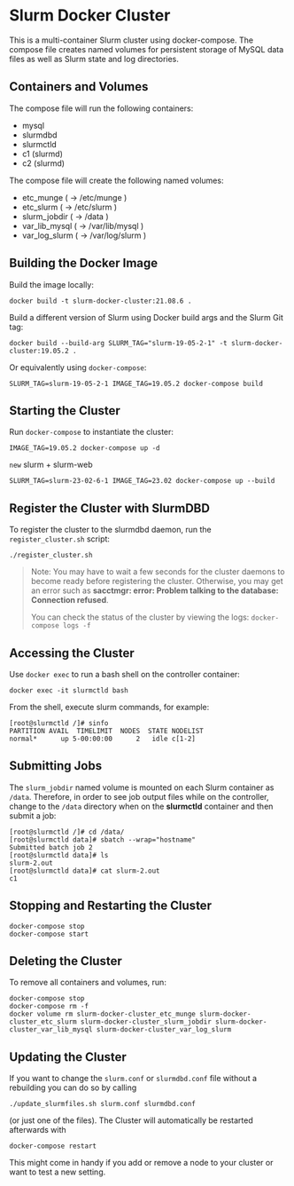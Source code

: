 # Slurm Docker Cluster

This is a multi-container Slurm cluster using docker-compose.  The compose file
creates named volumes for persistent storage of MySQL data files as well as
Slurm state and log directories.

## Containers and Volumes

The compose file will run the following containers:

* mysql
* slurmdbd
* slurmctld
* c1 (slurmd)
* c2 (slurmd)

The compose file will create the following named volumes:

* etc_munge         ( -> /etc/munge     )
* etc_slurm         ( -> /etc/slurm     )
* slurm_jobdir      ( -> /data          )
* var_lib_mysql     ( -> /var/lib/mysql )
* var_log_slurm     ( -> /var/log/slurm )

## Building the Docker Image

Build the image locally:

```console
docker build -t slurm-docker-cluster:21.08.6 .
```

Build a different version of Slurm using Docker build args and the Slurm Git
tag:

```console
docker build --build-arg SLURM_TAG="slurm-19-05-2-1" -t slurm-docker-cluster:19.05.2 .
```

Or equivalently using `docker-compose`:

```console
SLURM_TAG=slurm-19-05-2-1 IMAGE_TAG=19.05.2 docker-compose build
```


## Starting the Cluster

Run `docker-compose` to instantiate the cluster:

```console
IMAGE_TAG=19.05.2 docker-compose up -d
```

`new` slurm + slurm-web
```console
SLURM_TAG=slurm-23-02-6-1 IMAGE_TAG=23.02 docker-compose up --build
```


## Register the Cluster with SlurmDBD

To register the cluster to the slurmdbd daemon, run the `register_cluster.sh`
script:

```console
./register_cluster.sh
```

> Note: You may have to wait a few seconds for the cluster daemons to become
> ready before registering the cluster.  Otherwise, you may get an error such
> as **sacctmgr: error: Problem talking to the database: Connection refused**.
>
> You can check the status of the cluster by viewing the logs: `docker-compose
> logs -f`

## Accessing the Cluster

Use `docker exec` to run a bash shell on the controller container:

```console
docker exec -it slurmctld bash
```

From the shell, execute slurm commands, for example:

```console
[root@slurmctld /]# sinfo
PARTITION AVAIL  TIMELIMIT  NODES  STATE NODELIST
normal*      up 5-00:00:00      2   idle c[1-2]
```

## Submitting Jobs

The `slurm_jobdir` named volume is mounted on each Slurm container as `/data`.
Therefore, in order to see job output files while on the controller, change to
the `/data` directory when on the **slurmctld** container and then submit a job:

```console
[root@slurmctld /]# cd /data/
[root@slurmctld data]# sbatch --wrap="hostname"
Submitted batch job 2
[root@slurmctld data]# ls
slurm-2.out
[root@slurmctld data]# cat slurm-2.out
c1
```

## Stopping and Restarting the Cluster

```console
docker-compose stop
docker-compose start
```

## Deleting the Cluster

To remove all containers and volumes, run:

```console
docker-compose stop
docker-compose rm -f
docker volume rm slurm-docker-cluster_etc_munge slurm-docker-cluster_etc_slurm slurm-docker-cluster_slurm_jobdir slurm-docker-cluster_var_lib_mysql slurm-docker-cluster_var_log_slurm
```
## Updating the Cluster

If you want to change the `slurm.conf` or `slurmdbd.conf` file without a rebuilding you can do so by calling
```console
./update_slurmfiles.sh slurm.conf slurmdbd.conf
```
(or just one of the files).
The Cluster will automatically be restarted afterwards with
```console
docker-compose restart
```
This might come in handy if you add or remove a node to your cluster or want to test a new setting.